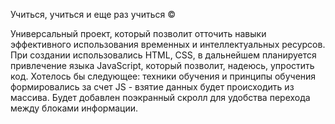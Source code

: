 Учиться, учиться и еще раз учиться &COPY;

Универсальный проект, который позволит отточить навыки эффективного использования временных и интеллектуальных ресурсов. При создании использовались HTML, CSS, в дальнейшем планируется привлечение языка JavaScript, который позволит, надеюсь, упростить код. Хотелось бы следующее: техники обучения и принципы обучения формировались за счет JS - взятие данных будет происходить из массива. Будет добавлен поэкранный скролл для удобства перехода между блоками информации.
